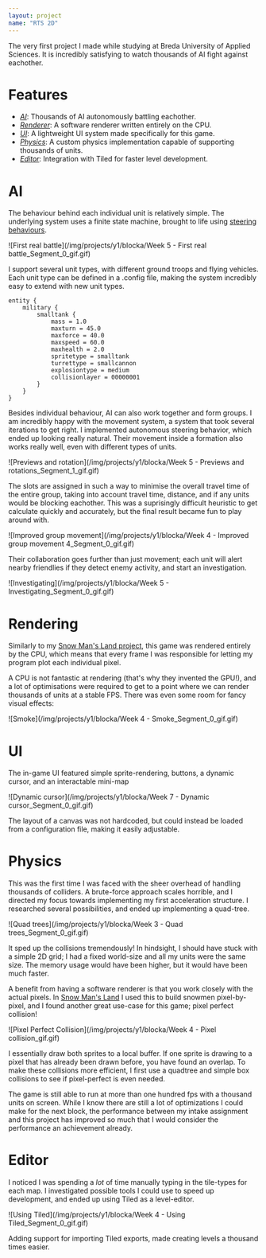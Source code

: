 ```yaml
---
layout: project
name: "RTS 2D"
---
```


The very first project I made while studying at Breda University of Applied Sciences.
It is incredibly satisfying to watch thousands of AI fight against eachother.

# Features

- *[AI](#ai)*: Thousands of AI autonomously battling eachother.
- *[Renderer](#renderer)*: A software renderer written entirely on the CPU.
- *[UI](#ui)*: A lightweight UI system made specifically for this game.
- *[Physics](#physics)*: A custom physics implementation capable of supporting thousands of units.
- *[Editor](#editor)*: Integration with Tiled for faster level development.

# AI

The behaviour behind each individual unit is relatively simple. The underlying system uses a finite state machine, brought to life using [steering behaviours](https://www.red3d.com/cwr/steer/).

![First real battle](/img/projects/y1/blocka/Week 5 - First real battle_Segment_0_gif.gif)

I support several unit types, with different ground troops and flying vehicles. Each unit type can be defined in a .config file, making the system incredibly easy to extend with new unit types.

```
entity {
	military {
		smalltank {
			mass = 1.0
			maxturn = 45.0
			maxforce = 40.0
			maxspeed = 60.0
			maxhealth = 2.0
			spritetype = smalltank
			turrettype = smallcannon
			explosiontype = medium
			collisionlayer = 00000001
		}
	}
}
```

Besides individual behaviour, AI can also work together and form groups. I am incredibly happy with the movement system, a system that took several iterations to get right. I implemented autonomous steering behavior, which ended up looking really natural. Their movement inside a formation also works really well, even with different types of units.

![Previews and rotation](/img/projects/y1/blocka/Week 5 - Previews and rotations_Segment_1_gif.gif)

The slots are assigned in such a way to minimise the overall travel time of the entire group, taking into account travel time, distance, and if any units would be blocking eachother. This was a suprisingly difficult heuristic to get calculate quickly and accurately, but the final result became fun to play around with.

![Improved group movement](/img/projects/y1/blocka/Week 4 - Improved group movement 4_Segment_0_gif.gif)

Their collaboration goes further than just movement; each unit will alert nearby friendlies if they detect enemy activity, and start an investigation.

![Investigating](/img/projects/y1/blocka/Week 5 - Investigating_Segment_0_gif.gif)

# Rendering

Similarly to my [Snow Man's Land project](/projects/snow-mans-land), this game was rendered entirely by the CPU, which means that every frame I was responsible for letting my program plot each individual pixel. 

A CPU is not fantastic at rendering (that's why they invented the GPU!), and a lot of optimisations were required to get to a point where we can render thousands of units at a stable FPS. There was even some room for fancy visual effects:

![Smoke](/img/projects/y1/blocka/Week 4 - Smoke_Segment_0_gif.gif)

# UI

The in-game UI featured simple sprite-rendering, buttons, a dynamic cursor, and an interactable mini-map

![Dynamic cursor](/img/projects/y1/blocka/Week 7 - Dynamic cursor_Segment_0_gif.gif)

The layout of a canvas was not hardcoded, but could instead be loaded from a configuration file, making it easily adjustable.

# Physics

This was the first time I was faced with the sheer overhead of handling thousands of colliders. A brute-force approach scales horrible, and I directed my focus towards implementing my first acceleration structure. I researched several possibilities, and ended up implementing a quad-tree.

![Quad trees](/img/projects/y1/blocka/Week 3 - Quad trees_Segment_0_gif.gif)

It sped up the collisions tremendously! In hindsight, I should have stuck with a simple 2D grid; I had a fixed world-size and all my units were the same size. The memory usage would have been higher, but it would have been much faster.

A benefit from having a software renderer is that you work closely with the actual pixels. In [Snow Man's Land](/projects/snow-mans-land) I used this to build snowmen pixel-by-pixel, and I found another great use-case for this game; pixel perfect collision!

![Pixel Perfect Collision](/img/projects/y1/blocka/Week 4 - Pixel collision_gif.gif)

I essentially draw both sprites to a local buffer. If one sprite is drawing to a pixel that has already been drawn before, you have found an overlap. To make these collisions more efficient, I first use a quadtree and simple box collisions to see if pixel-perfect is even needed.

The game is still able to run at more than one hundred fps with a thousand units on screen. While I know there are still a lot of optimizations I could make for the next block, the performance between my intake assignment and this project has improved so much that I would consider the performance an achievement already.

# Editor

I noticed I was spending a *lot* of time manually typing in the tile-types for each map. I investigated possible tools I could use to speed up development, and ended up using Tiled as a level-editor.

![Using Tiled](/img/projects/y1/blocka/Week 4 - Using Tiled_Segment_0_gif.gif)

Adding support for importing Tiled exports, made creating levels a thousand times easier.


